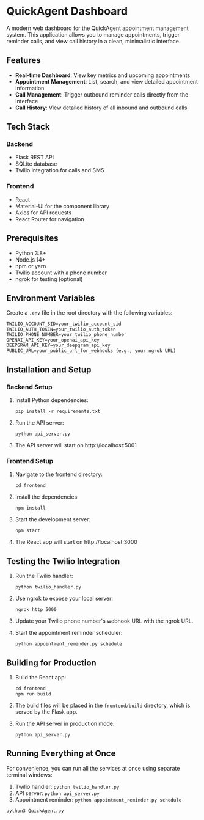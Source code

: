 # QuickAgent Dashboard

A modern web dashboard for the QuickAgent appointment management system. This application allows you to manage appointments, trigger reminder calls, and view call history in a clean, minimalistic interface.

## Features

- **Real-time Dashboard**: View key metrics and upcoming appointments
- **Appointment Management**: List, search, and view detailed appointment information
- **Call Management**: Trigger outbound reminder calls directly from the interface
- **Call History**: View detailed history of all inbound and outbound calls

## Tech Stack

### Backend
- Flask REST API
- SQLite database
- Twilio integration for calls and SMS

### Frontend
- React
- Material-UI for the component library
- Axios for API requests
- React Router for navigation

## Prerequisites

- Python 3.8+
- Node.js 14+
- npm or yarn
- Twilio account with a phone number
- ngrok for testing (optional)

## Environment Variables

Create a `.env` file in the root directory with the following variables:

```
TWILIO_ACCOUNT_SID=your_twilio_account_sid
TWILIO_AUTH_TOKEN=your_twilio_auth_token
TWILIO_PHONE_NUMBER=your_twilio_phone_number
OPENAI_API_KEY=your_openai_api_key
DEEPGRAM_API_KEY=your_deepgram_api_key
PUBLIC_URL=your_public_url_for_webhooks (e.g., your ngrok URL)
```

## Installation and Setup

### Backend Setup

1. Install Python dependencies:
   ```
   pip install -r requirements.txt
   ```

2. Run the API server:
   ```
   python api_server.py
   ```

3. The API server will start on http://localhost:5001

### Frontend Setup

1. Navigate to the frontend directory:
   ```
   cd frontend
   ```

2. Install the dependencies:
   ```
   npm install
   ```

3. Start the development server:
   ```
   npm start
   ```

4. The React app will start on http://localhost:3000

## Testing the Twilio Integration

1. Run the Twilio handler:
   ```
   python twilio_handler.py
   ```

2. Use ngrok to expose your local server:
   ```
   ngrok http 5000
   ```

3. Update your Twilio phone number's webhook URL with the ngrok URL.

4. Start the appointment reminder scheduler:
   ```
   python appointment_reminder.py schedule
   ```

## Building for Production

1. Build the React app:
   ```
   cd frontend
   npm run build
   ```

2. The build files will be placed in the `frontend/build` directory, which is served by the Flask app.

3. Run the API server in production mode:
   ```
   python api_server.py
   ```

## Running Everything at Once

For convenience, you can run all the services at once using separate terminal windows:

1. Twilio handler: `python twilio_handler.py`
2. API server: `python api_server.py`
3. Appointment reminder: `python appointment_reminder.py schedule`

```
python3 QuickAgent.py